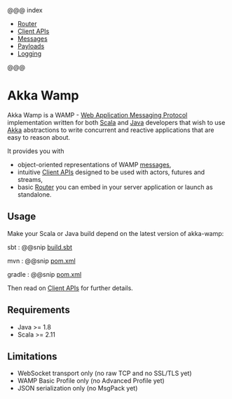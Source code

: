 @@@ index
* [Router](router.md)
* [Client APIs](client/index.md)
* [Messages](messages.md)
* [Payloads](payloads.md)
* [Logging](logging.md)

@@@


# Akka Wamp
Akka Wamp is a WAMP - [Web Application Messaging Protocol](http://wamp-proto.org/) implementation written for both [Scala](http://scala-lang.org/) and [Java](http://www.java.com) developers that wish to use [Akka](http://akka.io/) abstractions to write concurrent and reactive applications that are easy to reason about.

It provides you with

* object-oriented representations of WAMP [messages](./messages.html),
* intuitive [Client APIs](client/index.html) designed to be used with actors, futures and streams,
* basic [Router](router/index.html) you can embed in your server application or launch as standalone.


## Usage
Make your Scala or Java build depend on the latest version of akka-wamp:
 
sbt
:   @@snip [build.sbt](./build.sbt)

mvn
:    @@snip [pom.xml](./pom.xml)

gradle
:    @@snip [pom.xml](./build.gradle)


Then read on [Client APIs](client/index.html) for further details.

## Requirements
* Java >= 1.8 
* Scala >= 2.11


## Limitations
* WebSocket transport only (no raw TCP and no SSL/TLS yet) 
* WAMP Basic Profile only (no Advanced Profile yet)
* JSON serialization only (no MsgPack yet)


